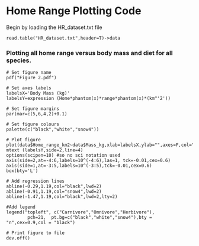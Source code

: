Home Range Plotting Code
========================

Begin by loading the HR_dataset.txt file

```
read.table("HR_dataset.txt",header=T)->data
```

### Plotting all home range versus body mass and diet for all species.

```
# Set figure name
pdf("Figure 2.pdf")

# Set axes labels
labelsX='Body Mass (kg)'
labelsY=expression (Home*phantom(x)*range*phantom(x)*(km^'2'))

# Set figure margins
par(mar=c(5,6,4,2)+0.1)

# Set figure colours
palette(c("black","white","snow4"))

# Plot figure
plot(data$Home_range_km2~data$Mass_kg,xlab=labelsX,ylab="",axes=F,col="black",pch=21,bg=data$Diet)
mtext (labelsY,side=2,line=4)
options(scipen=10) #so no sci notation used
axis(side=2,at=-4:6,labels=10^(-4:6),las=1, tck=-0.01,cex=0.6)
axis(side=1,at=-3:5,labels=10^(-3:5),tck=-0.01,cex=0.6)
box(bty='L')

# Add regression lines
abline(-0.29,1.19,col="black",lwd=2)
abline(-0.91,1.19,col="snow4",lwd=2)
abline(-1.47,1.19,col="black",lwd=2,lty=2)

#Add legend
legend("topleft", c("Carnivore","Omnivore","Herbivore"),
        pch=21,  pt.bg=c("black","white","snow4"),bty = "n",cex=0.9,col = "black") 

# Print figure to file
dev.off()


```



